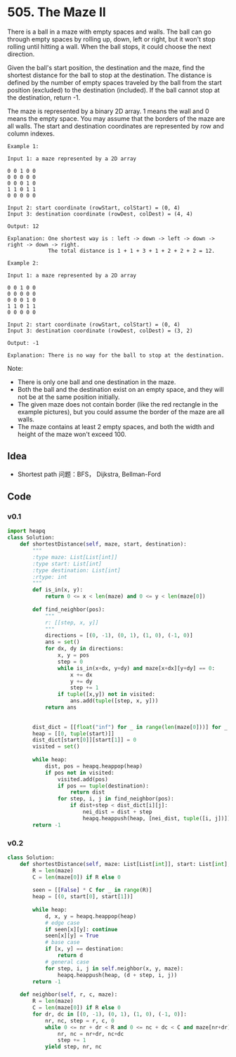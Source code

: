 #  505. The Maze II


There is a ball in a maze with empty spaces and walls. The ball can go through empty spaces by rolling up, down, left or right, but it won't stop rolling until hitting a wall. When the ball stops, it could choose the next direction.

Given the ball's start position, the destination and the maze, find the shortest distance for the ball to stop at the destination. The distance is defined by the number of empty spaces traveled by the ball from the start position (excluded) to the destination (included). If the ball cannot stop at the destination, return -1.

The maze is represented by a binary 2D array. 1 means the wall and 0 means the empty space. You may assume that the borders of the maze are all walls. The start and destination coordinates are represented by row and column indexes.

 
```
Example 1:

Input 1: a maze represented by a 2D array

0 0 1 0 0
0 0 0 0 0
0 0 0 1 0
1 1 0 1 1
0 0 0 0 0

Input 2: start coordinate (rowStart, colStart) = (0, 4)
Input 3: destination coordinate (rowDest, colDest) = (4, 4)

Output: 12

Explanation: One shortest way is : left -> down -> left -> down -> right -> down -> right.
             The total distance is 1 + 1 + 3 + 1 + 2 + 2 + 2 = 12.
```


```
Example 2:

Input 1: a maze represented by a 2D array

0 0 1 0 0
0 0 0 0 0
0 0 0 1 0
1 1 0 1 1
0 0 0 0 0

Input 2: start coordinate (rowStart, colStart) = (0, 4)
Input 3: destination coordinate (rowDest, colDest) = (3, 2)

Output: -1

Explanation: There is no way for the ball to stop at the destination.
```
 

Note:

* There is only one ball and one destination in the maze.
* Both the ball and the destination exist on an empty space, and they will not be at the same position initially.
* The given maze does not contain border (like the red rectangle in the example pictures), but you could assume the border of the maze are all walls.
* The maze contains at least 2 empty spaces, and both the width and height of the maze won't exceed 100.


## Idea

* Shortest path 问题：BFS， Dijkstra, Bellman-Ford


## Code

### v0.1 

``` python 
import heapq
class Solution:
    def shortestDistance(self, maze, start, destination):
        """
        :type maze: List[List[int]]
        :type start: List[int]
        :type destination: List[int]
        :rtype: int
        """
        def is_in(x, y):
            return 0 <= x < len(maze) and 0 <= y < len(maze[0])
        
        def find_neighbor(pos):
            """
            r: [[step, x, y]]
            """
            directions = [(0, -1), (0, 1), (1, 0), (-1, 0)]
            ans = set()
            for dx, dy in directions:
                x, y = pos 
                step = 0 
                while is_in(x+dx, y+dy) and maze[x+dx][y+dy] == 0:
                    x += dx
                    y += dy
                    step += 1
                if tuple([x,y]) not in visited:
                    ans.add(tuple([step, x, y]))
            return ans
                
        
        dist_dict = [[float("inf") for _ in range(len(maze[0]))] for _ in range(len(maze))]
        heap = [[0, tuple(start)]]
        dist_dict[start[0]][start[1]] = 0
        visited = set()
        
        while heap:
            dist, pos = heapq.heappop(heap)
            if pos not in visited:
                visited.add(pos)
                if pos == tuple(destination):
                    return dist 
                for step, i, j in find_neighbor(pos):
                    if dist+step < dist_dict[i][j]:
                        nei_dist = dist + step 
                        heapq.heappush(heap, [nei_dist, tuple([i, j])])
        return -1           
```

### v0.2

``` python
class Solution:
    def shortestDistance(self, maze: List[List[int]], start: List[int], destination: List[int]) -> int:
        R = len(maze)
        C = len(maze[0]) if R else 0 
        
        seen = [[False] * C for _ in range(R)]
        heap = [(0, start[0], start[1])]
        
        while heap:
            d, x, y = heapq.heappop(heap)
            # edge case 
            if seen[x][y]: continue 
            seen[x][y] = True 
            # base case 
            if [x, y] == destination:
                return d
            # general case 
            for step, i, j in self.neighbor(x, y, maze):
                heapq.heappush(heap, (d + step, i, j))
        return -1
    
    def neighbor(self, r, c, maze):
        R = len(maze)
        C = len(maze[0]) if R else 0 
        for dr, dc in [(0, -1), (0, 1), (1, 0), (-1, 0)]:
            nr, nc, step = r, c, 0
            while 0 <= nr + dr < R and 0 <= nc + dc < C and maze[nr+dr][nc+dc] == 0:
                nr, nc = nr+dr, nc+dc
                step += 1
            yield step, nr, nc 

            
        
```